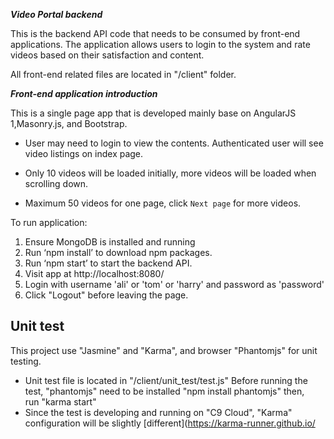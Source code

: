 ***Video Portal backend***


This is the backend API code that needs to be consumed by front-end applications. The application allows users to login to the system and rate videos based on their satisfaction and content. 

All front-end related files are located in "/client" folder.

***Front-end application introduction***


This is a single page app that is developed mainly base on AngularJS 1,Masonry.js, and Bootstrap. 

* User may need to login to view the contents. Authenticated user will see video listings on index page.  

* Only 10 videos will be loaded initially, more videos will be loaded when scrolling down. 
* Maximum 50 videos for one page, click ```Next page``` for more videos.

To run application:
1. Ensure MongoDB is installed and running
2. Run ‘npm install’ to download npm packages. 
3. Run ‘npm start’ to start the backend API. 
4. Visit app at http://localhost:8080/ 
5. Login with username 'ali' or 'tom' or 'harry' and password as 'password'
6. Click "Logout" before leaving the page.

## Unit test
This project use "Jasmine" and "Karma", and browser "Phantomjs" for unit testing.
* Unit test file is located in "/client/unit_test/test.js" Before running the test, "phantomjs" need to be installed "npm install phantomjs" then, run "karma start"
* Since the test is developing and running on "C9 Cloud", "Karma" configuration will be slightly [different](https://karma-runner.github.io/
